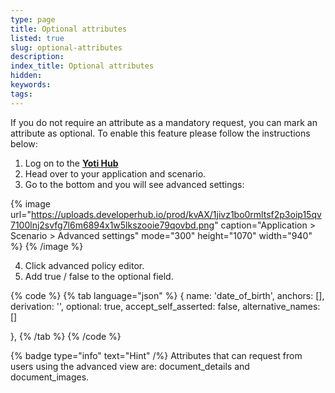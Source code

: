 ```yaml
---
type: page
title: Optional attributes
listed: true
slug: optional-attributes
description: 
index_title: Optional attributes
hidden: 
keywords: 
tags: 
---
```


If you do not require an attribute as a mandatory request, you can mark an attribute as optional. To enable this feature please follow the instructions below:

1. Log on to the [**Yoti Hub**](https://hub.yoti.com/login)
2. Head over to your application and scenario. 
3. Go to the bottom and you will see advanced settings:

{% image url="https://uploads.developerhub.io/prod/kvAX/1jivz1bo0rmltsf2p3oip15qv7100lnj2svfg7l6m6894x1w5lkszooie79qovbd.png" caption="Application &gt; Scenario &gt; Advanced settings" mode="300" height="1070" width="940" %}
{% /image %}

4. Click advanced policy editor.
5. Add true / false to the optional field. 

{% code %}
{% tab language="json" %}
{
name: 'date_of_birth', 
anchors: [], 
derivation: '', 
optional: true,
accept_self_asserted: false, 
alternative_names: [] 

},
{% /tab %}
{% /code %}

{% badge type="info" text="Hint" /%} Attributes that can request from users using the advanced view are: document_details and document_images.